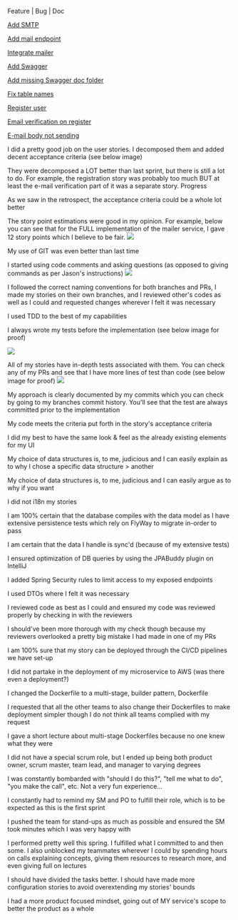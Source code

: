 <sprint :name="'Sprint Two'">

<rubric-section :name="'Links'">
    <p class="text-center text-2xl"><span class="text-green-400">Feature</span> | <span class="text-red-600">Bug</span> | <span class="text-blue-400">Doc</span></p>
    <div class="rubric-content">
        <p><a class="link link-secondary text-green-400" href="https://github.com/cgerard321/champlain_petclinic/pull/91">Add SMTP</a></p>
        <p><a class="link link-secondary text-green-400" href="https://github.com/cgerard321/champlain_petclinic/pull/105">Add mail endpoint</a></p>
        <p><a class="link link-secondary text-green-400" href="https://github.com/cgerard321/champlain_petclinic/pull/105">Integrate mailer</a></p>
        <p><a class="link link-secondary text-blue-400" href="https://github.com/cgerard321/champlain_petclinic/pull/127">Add Swagger</a></p>
        <p><a class="link link-secondary text-blue-400" href="https://github.com/cgerard321/champlain_petclinic/pull/145">Add missing Swagger doc folder</a></p>
        <p><a class="link link-secondary text-red-600" href="https://github.com/cgerard321/champlain_petclinic/pull/146">Fix table names</a></p>
        <p><a class="link link-secondary text-green-400" href="https://github.com/cgerard321/champlain_petclinic/pull/152">Register user</a></p>
        <p><a class="link link-secondary text-green-400" href="https://github.com/cgerard321/champlain_petclinic/pull/159">Email verification on register</a></p>
        <p><a class="link link-secondary text-red-600" href="https://github.com/cgerard321/champlain_petclinic/pull/160">E-mail body not sending</a></p>
    </div>
</rubric-section>

<rubric-section :name="'User Story'">
    <div class="rubric-content">
        <p>I did a pretty good job on the user stories. I decomposed them and added decent acceptance criteria (see below image)</p>
        <p>They were decomposed a LOT better than last sprint, but there is still a lot to do. For example, the registration story was probably too much BUT at least the e-mail verification part of it was a separate story. Progress</p>
        <p>As we saw in the retrospect, the acceptance criteria could be a whole lot better</p>
        <p>
            The story point estimations were good in my opinion. For example, below you can see that for the FULL implementation of the mailer service, I gave 12 story points which I believe to be fair.
            <img src="/images/sprint2_mailer_epic.png"/>
        </p>
    </div>
</rubric-section>

<rubric-section :name="'Version Control'">
    <div class="rubric-content">
        <p>My use of GIT was even better than last time</p>
        <p>
            I started using code comments and asking questions (as opposed to giving commands as per Jason's instructions)
            <img src="/images/sprint2_pull_138_code_comments_example.png">
        </p>
        <p>I followed the correct naming conventions for both branches and PRs, I made my stories on their own branches, and I reviewed other's codes as well as I could and requested changes wherever I felt it was necessary</p>
    </div>
</rubric-section>

<rubric-section :name="'Test Driven Development'">
    <div class="rubric-content">
        <p>I used TDD to the best of my capabilities</p>
        <p>I always wrote my tests before the implementation (see below image for proof)</p>
        <img src="/images/sprint2_tdd_test_first_commit_history.png"/>
        <p>
            All of my stories have in-depth tests associated with them. You can check any of my PRs and see that I have more lines of test than code (see below image for proof)
            <img src="/images/sprint2_more_test_than_code.png" />
        </p>
        <p>My approach is clearly documented by my commits which you can check by going to my branches commit history. You'll see that the test are always committed prior to the implementation</p>
    </div>
</rubric-section>

<rubric-section :name="'Code'">
    <div class="rubric-content">
        <p>My code meets the criteria put forth in the story's acceptance criteria</p>
        <p>I did my best to have the same look & feel as the already existing elements for my UI</p>
        <p>My choice of data structures is, to me, judicious and I can easily explain as to why I chose a specific data structure > another</p>
        <p>My choice of data structures is, to me, judicious and I can easily argue as to why if you want</p>
        <p>I did not i18n my stories</p>
        <p>I am 100% certain that the database compiles with the data model as I have extensive persistence tests which rely on FlyWay to migrate in-order to pass</p>
        <p>I am certain that the data I handle is sync'd (because of my extensive tests)</p>
        <p>I ensured optimization of DB queries by using the JPABuddy plugin on IntelliJ</p>
    </div>
</rubric-section>

<rubric-section :name="'Security'">
    <div class="rubric-content">
        <p>I added Spring Security rules to limit access to my exposed endpoints</p>
        <p>I used DTOs where I felt it was necessary</p>
    </div>
</rubric-section>

<rubric-section :name="'Reviews'">
    <div class="rubric-content">
        <p>I reviewed code as best as I could and ensured my code was reviewed properly by checking in with the reviewers</p>
        <p>I should've been more thorough with my check though because my reviewers overlooked a pretty big mistake I had made in one of my PRs</p>
    </div>
</rubric-section>

<rubric-section :name="'Deployment'">
    <div class="rubric-content">
        <p>I am 100% sure that my story can be deployed through the CI/CD pipelines we have set-up</p>
        <p>I did not partake in the deployment of my microservice to AWS (was there even a deployment?)</p>
        <p>I changed the Dockerfile to a multi-stage, builder pattern, Dockerfile</p>
        <p>I requested that all the other teams to also change their Dockerfiles to make deployment simpler though I do not think all teams complied with my request</p>
        <p>I gave a short lecture about multi-stage Dockerfiles because no one knew what they were</p>
    </div>
</rubric-section>

<rubric-section :name="'Scrum Roles'">
    <div class="rubric-content">
        <p>I did not have a special scrum role, but I ended up being both product owner, scrum master, team lead, and manager to varying degrees</p>
        <p>I was constantly bombarded with "should I do this?", "tell me what to do", "you make the call", etc. Not a very fun experience...</p>
        <p>I constantly had to remind my SM and PO to fulfill their role, which is to be expected as this is the first sprint</p>
        <p>I pushed the team for stand-ups as much as possible and ensured the SM took minutes which I was very happy with</p>
    </div>
</rubric-section>

<rubric-section :name="'Progress'">
    <div class="rubric-content">
        <p>I performed pretty well this spring. I fulfilled what I committed to and then some. I also unblocked my teammates wherever I could by spending hours on calls explaining concepts, giving them resources to research more, and even giving full on lectures</p>
        <p>I should have divided the tasks better. I should have made more configuration stories to avoid overextending my stories' bounds</p>
    </div>
</rubric-section>

<rubric-section :name="'Extra'">
    <div class="rubric-content">
        <p>I had a more product focused mindset, going out of MY service's scope to better the product as a whole</p>
    </div>
</rubric-section>
</sprint>
